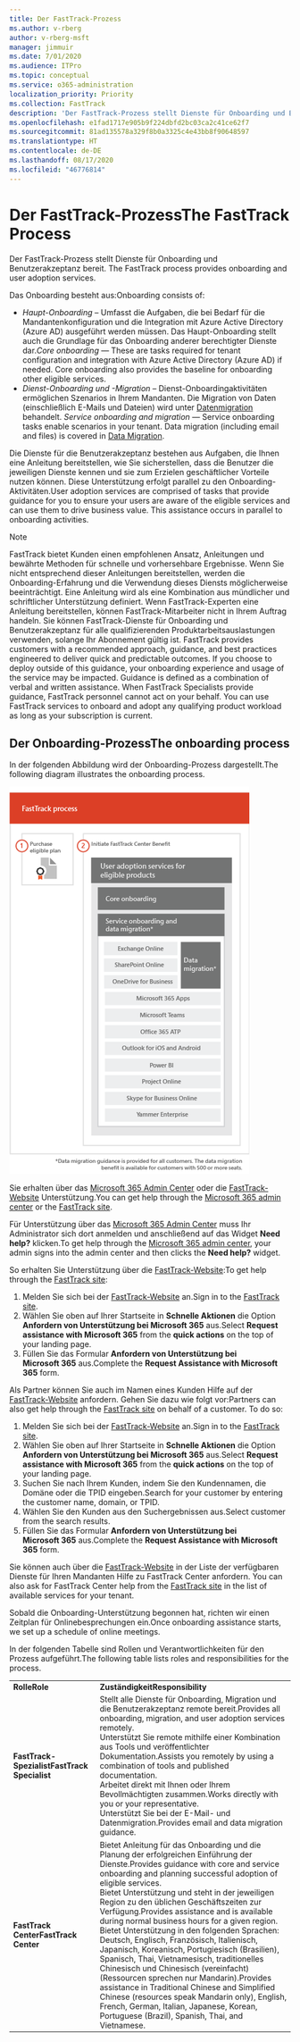 ```yaml
---
title: Der FastTrack-Prozess
ms.author: v-rberg
author: v-rberg-msft
manager: jimmuir
ms.date: 7/01/2020
ms.audience: ITPro
ms.topic: conceptual
ms.service: o365-administration
localization_priority: Priority
ms.collection: FastTrack
description: 'Der FastTrack-Prozess stellt Dienste für Onboarding und Benutzerakzeptanz bereit. '
ms.openlocfilehash: e1fad1717e905b9f224dbfd2bc03ca2c41ce62f7
ms.sourcegitcommit: 81ad135578a329f8b0a3325c4e43bb8f90648597
ms.translationtype: HT
ms.contentlocale: de-DE
ms.lasthandoff: 08/17/2020
ms.locfileid: "46776814"
---
```

# <a name="the-fasttrack-process"></a><span data-ttu-id="49c12-103">Der FastTrack-Prozess</span><span class="sxs-lookup"><span data-stu-id="49c12-103">The FastTrack Process</span></span>

<span data-ttu-id="49c12-104">Der FastTrack-Prozess stellt Dienste für Onboarding und Benutzerakzeptanz bereit. </span><span class="sxs-lookup"><span data-stu-id="49c12-104">The FastTrack process provides onboarding and user adoption services.</span></span> 
  
<span data-ttu-id="49c12-105">Das Onboarding besteht aus:</span><span class="sxs-lookup"><span data-stu-id="49c12-105">Onboarding consists of:</span></span>
  
- <span data-ttu-id="49c12-p101">*Haupt-Onboarding* – Umfasst die Aufgaben, die bei Bedarf für die Mandantenkonfiguration und die Integration mit Azure Active Directory (Azure AD) ausgeführt werden müssen. Das Haupt-Onboarding stellt auch die Grundlage für das Onboarding anderer berechtigter Dienste dar.</span><span class="sxs-lookup"><span data-stu-id="49c12-p101">*Core onboarding* — These are tasks required for tenant configuration and integration with Azure Active Directory (Azure AD) if needed. Core onboarding also provides the baseline for onboarding other eligible services.</span></span> 
- <span data-ttu-id="49c12-p102">*Dienst-Onboarding und -Migration* – Dienst-Onboardingaktivitäten ermöglichen Szenarios in Ihrem Mandanten. Die Migration von Daten (einschließlich E-Mails und Dateien) wird unter [Datenmigration](O365-data-migration.md) behandelt. </span><span class="sxs-lookup"><span data-stu-id="49c12-p102">*Service onboarding and migration* — Service onboarding tasks enable scenarios in your tenant. Data migration (including email and files) is covered in [Data Migration](O365-data-migration.md).</span></span> 
    
<span data-ttu-id="49c12-p103">Die Dienste für die Benutzerakzeptanz bestehen aus Aufgaben, die Ihnen eine Anleitung bereitstellen, wie Sie sicherstellen, dass die Benutzer die jeweiligen Dienste kennen und sie zum Erzielen geschäftlicher Vorteile nutzen können. Diese Unterstützung erfolgt parallel zu den Onboarding-Aktivitäten.</span><span class="sxs-lookup"><span data-stu-id="49c12-p103">User adoption services are comprised of tasks that provide guidance for you to ensure your users are aware of the eligible services and can use them to drive business value. This assistance occurs in parallel to onboarding activities.</span></span>
  
> [!NOTE]
> <span data-ttu-id="49c12-p104">FastTrack bietet Kunden einen empfohlenen Ansatz, Anleitungen und bewährte Methoden für schnelle und vorhersehbare Ergebnisse. Wenn Sie nicht entsprechend dieser Anleitungen bereitstellen, werden die Onboarding-Erfahrung und die Verwendung dieses Diensts möglicherweise beeinträchtigt. Eine Anleitung wird als eine Kombination aus mündlicher und schriftlicher Unterstützung definiert. Wenn FastTrack-Experten eine Anleitung bereitstellen, können FastTrack-Mitarbeiter nicht in Ihrem Auftrag handeln. Sie können FastTrack-Dienste für Onboarding und Benutzerakzeptanz für alle qualifizierenden Produktarbeitsauslastungen verwenden, solange Ihr Abonnement gültig ist. </span><span class="sxs-lookup"><span data-stu-id="49c12-p104">FastTrack provides customers with a recommended approach, guidance, and best practices engineered to deliver quick and predictable outcomes. If you choose to deploy outside of this guidance, your onboarding experience and usage of the service may be impacted. Guidance is defined as a combination of verbal and written assistance. When FastTrack Specialists provide guidance, FastTrack personnel cannot act on your behalf. You can use FastTrack services to onboard and adopt any qualifying product workload as long as your subscription is current.</span></span> 
  
## <a name="the-onboarding-process"></a><span data-ttu-id="49c12-117">Der Onboarding-Prozess</span><span class="sxs-lookup"><span data-stu-id="49c12-117">The onboarding process</span></span>

<span data-ttu-id="49c12-118">In der folgenden Abbildung wird der Onboarding-Prozess dargestellt.</span><span class="sxs-lookup"><span data-stu-id="49c12-118">The following diagram illustrates the onboarding process.</span></span>
  
![Zeitrahmen für die Nutzung des Onboarding-Angebots](media/o365-onboarding-timeline-m365-apps.png)
  
<span data-ttu-id="49c12-120">Sie erhalten über das [Microsoft 365 Admin Center](https://go.microsoft.com/fwlink/?linkid=2032704) oder die [FastTrack-Website](https://go.microsoft.com/fwlink/?linkid=780698) Unterstützung.</span><span class="sxs-lookup"><span data-stu-id="49c12-120">You can get help through the [Microsoft 365 admin center](https://go.microsoft.com/fwlink/?linkid=2032704) or the [FastTrack site](https://go.microsoft.com/fwlink/?linkid=780698).</span></span> 

<span data-ttu-id="49c12-121">Für Unterstützung über das [Microsoft 365 Admin Center](https://go.microsoft.com/fwlink/?linkid=2032704) muss Ihr Administrator sich dort anmelden und anschließend auf das Widget **Need help?** klicken.</span><span class="sxs-lookup"><span data-stu-id="49c12-121">To get help through the [Microsoft 365 admin center](https://go.microsoft.com/fwlink/?linkid=2032704), your admin signs into the admin center and then clicks the **Need help?** widget.</span></span> 

<span data-ttu-id="49c12-122">So erhalten Sie Unterstützung über die [FastTrack-Website](https://go.microsoft.com/fwlink/?linkid=780698):</span><span class="sxs-lookup"><span data-stu-id="49c12-122">To get help through the [FastTrack site](https://go.microsoft.com/fwlink/?linkid=780698):</span></span> 
1.    <span data-ttu-id="49c12-123">Melden Sie sich bei der [FastTrack-Website](https://go.microsoft.com/fwlink/?linkid=780698) an.</span><span class="sxs-lookup"><span data-stu-id="49c12-123">Sign in to the [FastTrack site](https://go.microsoft.com/fwlink/?linkid=780698).</span></span> 
2.    <span data-ttu-id="49c12-124">Wählen Sie oben auf Ihrer Startseite in **Schnelle Aktionen** die Option **Anfordern von Unterstützung bei Microsoft 365** aus.</span><span class="sxs-lookup"><span data-stu-id="49c12-124">Select **Request assistance with Microsoft 365** from the **quick actions** on the top of your landing page.</span></span>
3.    <span data-ttu-id="49c12-125">Füllen Sie das Formular **Anfordern von Unterstützung bei Microsoft 365** aus.</span><span class="sxs-lookup"><span data-stu-id="49c12-125">Complete the **Request Assistance with Microsoft 365** form.</span></span>
  
<span data-ttu-id="49c12-p105">Als Partner können Sie auch im Namen eines Kunden Hilfe auf der [FastTrack-Website](https://go.microsoft.com/fwlink/?linkid=780698) anfordern. Gehen Sie dazu wie folgt vor:</span><span class="sxs-lookup"><span data-stu-id="49c12-p105">Partners can also get help through the [FastTrack site](https://go.microsoft.com/fwlink/?linkid=780698) on behalf of a customer. To do so:</span></span>
1.    <span data-ttu-id="49c12-128">Melden Sie sich bei der [FastTrack-Website](https://go.microsoft.com/fwlink/?linkid=780698) an.</span><span class="sxs-lookup"><span data-stu-id="49c12-128">Sign in to the [FastTrack site](https://go.microsoft.com/fwlink/?linkid=780698).</span></span> 
2.    <span data-ttu-id="49c12-129">Wählen Sie oben auf Ihrer Startseite in **Schnelle Aktionen** die Option **Anfordern von Unterstützung bei Microsoft 365** aus.</span><span class="sxs-lookup"><span data-stu-id="49c12-129">Select **Request assistance with Microsoft 365** from the **quick actions** on the top of your landing page.</span></span>
3.    <span data-ttu-id="49c12-130">Suchen Sie nach Ihrem Kunden, indem Sie den Kundennamen, die Domäne oder die TPID eingeben.</span><span class="sxs-lookup"><span data-stu-id="49c12-130">Search for your customer by entering the customer name, domain, or TPID.</span></span>
4.    <span data-ttu-id="49c12-131">Wählen Sie den Kunden aus den Suchergebnissen aus.</span><span class="sxs-lookup"><span data-stu-id="49c12-131">Select customer from the search results.</span></span>
5.    <span data-ttu-id="49c12-132">Füllen Sie das Formular **Anfordern von Unterstützung bei Microsoft 365** aus.</span><span class="sxs-lookup"><span data-stu-id="49c12-132">Complete the **Request Assistance with Microsoft 365** form.</span></span>
  
 <span data-ttu-id="49c12-133">Sie können auch über die [FastTrack-Website](https://go.microsoft.com/fwlink/?linkid=780698) in der Liste der verfügbaren Dienste für Ihren Mandanten Hilfe zu FastTrack Center anfordern. </span><span class="sxs-lookup"><span data-stu-id="49c12-133">You can also ask for FastTrack Center help from the [FastTrack site](https://go.microsoft.com/fwlink/?linkid=780698) in the list of available services for your tenant.</span></span> 
    
 <span data-ttu-id="49c12-134">Sobald die Onboarding-Unterstützung begonnen hat, richten wir einen Zeitplan für Onlinebesprechungen ein.</span><span class="sxs-lookup"><span data-stu-id="49c12-134">Once onboarding assistance starts, we set up a schedule of online meetings.</span></span>

<span data-ttu-id="49c12-135">In der folgenden Tabelle sind Rollen und Verantwortlichkeiten für den Prozess aufgeführt.</span><span class="sxs-lookup"><span data-stu-id="49c12-135">The following table lists roles and responsibilities for the process.</span></span>
    
|||
|:-----|:-----|
|<span data-ttu-id="49c12-136">**Rolle**</span><span class="sxs-lookup"><span data-stu-id="49c12-136">**Role**</span></span> <br/> |<span data-ttu-id="49c12-137">**Zuständigkeit**</span><span class="sxs-lookup"><span data-stu-id="49c12-137">**Responsibility**</span></span> <br/> |
|<span data-ttu-id="49c12-138">**FastTrack-Spezialist**</span><span class="sxs-lookup"><span data-stu-id="49c12-138">**FastTrack Specialist**</span></span> <br/> |<span data-ttu-id="49c12-139">Stellt alle Dienste für Onboarding, Migration und die Benutzerakzeptanz remote bereit.</span><span class="sxs-lookup"><span data-stu-id="49c12-139">Provides all onboarding, migration, and user adoption services remotely.</span></span>  <br/> <span data-ttu-id="49c12-140">Unterstützt Sie remote mithilfe einer Kombination aus Tools und veröffentlichter Dokumentation.</span><span class="sxs-lookup"><span data-stu-id="49c12-140">Assists you remotely by using a combination of tools and published documentation.</span></span> <br/> <span data-ttu-id="49c12-141">Arbeitet direkt mit Ihnen oder Ihrem Bevollmächtigten zusammen.</span><span class="sxs-lookup"><span data-stu-id="49c12-141">Works directly with you or your representative.</span></span> <br/> <span data-ttu-id="49c12-142">Unterstützt Sie bei der E-Mail- und Datenmigration.</span><span class="sxs-lookup"><span data-stu-id="49c12-142">Provides email and data migration guidance.</span></span>|
|<span data-ttu-id="49c12-143">**FastTrack Center**</span><span class="sxs-lookup"><span data-stu-id="49c12-143">**FastTrack Center**</span></span>  <br/> |<span data-ttu-id="49c12-144">Bietet Anleitung für das Onboarding und die Planung der erfolgreichen Einführung der Dienste.</span><span class="sxs-lookup"><span data-stu-id="49c12-144">Provides guidance with core and service onboarding and planning successful adoption of eligible services.</span></span>  <br/> <span data-ttu-id="49c12-145">Bietet Unterstützung und steht in der jeweiligen Region zu den üblichen Geschäftszeiten zur Verfügung.</span><span class="sxs-lookup"><span data-stu-id="49c12-145">Provides assistance and is available during normal business hours for a given region.</span></span> <br/> <span data-ttu-id="49c12-146">Bietet Unterstützung in den folgenden Sprachen: Deutsch, Englisch, Französisch, Italienisch, Japanisch, Koreanisch, Portugiesisch (Brasilien), Spanisch, Thai, Vietnamesisch, traditionelles Chinesisch und Chinesisch (vereinfacht) (Ressourcen sprechen nur Mandarin).</span><span class="sxs-lookup"><span data-stu-id="49c12-146">Provides assistance in Traditional Chinese and Simplified Chinese (resources speak Mandarin only), English, French, German, Italian, Japanese, Korean, Portuguese (Brazil), Spanish, Thai, and Vietnamese.</span></span>|
